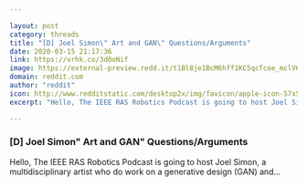 ```yaml
---

layout: post
category: threads
title: "[D] Joel Simon\" Art and GAN\" Questions/Arguments"
date: 2020-03-15 21:17:36
link: https://vrhk.co/3d0oNif
image: https://external-preview.redd.it/t1Bl8je1BcM6hff1KC5qcTcoe_mclV6NalNZXNjNoIU.jpg?width=1200&height=628.272251309&auto=webp&crop=1200:628.272251309,smart&s=a5b5b39da74ab07ca067fcf51a763da774d8d82d
domain: reddit.com
author: "reddit"
icon: http://www.redditstatic.com/desktop2x/img/favicon/apple-icon-57x57.png
excerpt: "Hello, The IEEE RAS Robotics Podcast is going to host Joel Simon, a multidisciplinary artist who do work on a generative design (GAN) and..."

---
```


### [D] Joel Simon" Art and GAN" Questions/Arguments

Hello, The IEEE RAS Robotics Podcast is going to host Joel Simon, a multidisciplinary artist who do work on a generative design (GAN) and...
